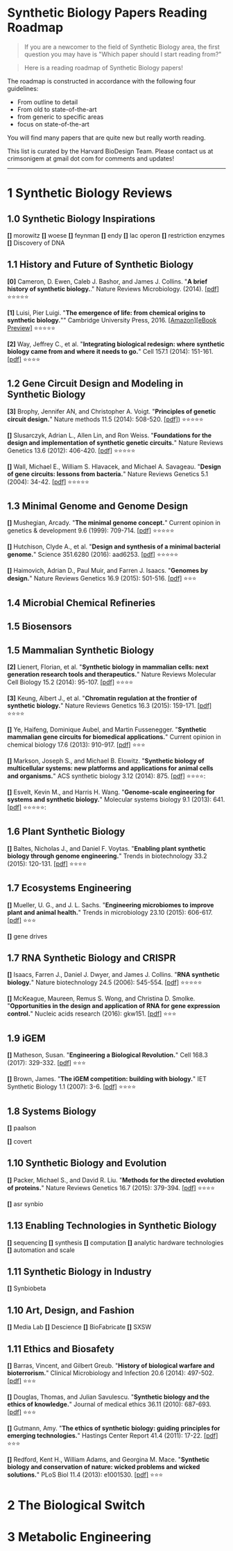# Synthetic Biology Papers Reading Roadmap

>If you are a newcomer to the field of Synthetic Biology area, the first question you may have is "Which paper should I start reading from?"

>Here is a reading roadmap of Synthetic Biology papers!

The roadmap is constructed in accordance with the following four guidelines:

- From outline to detail
- From old to state-of-the-art
- from generic to specific areas
- focus on state-of-the-art

You will find many papers that are quite new but really worth reading.

This list is curated by the Harvard BioDesign Team.  Please contact us at crimsonigem at gmail dot com for comments and updates! 

---------------------------------------

# 1 Synthetic Biology Reviews

## 1.0 Synthetic Biology Inspirations

**[]** morowitz
**[]** woese
**[]** feynman
**[]** endy
**[]** lac operon
**[]** restriction enzymes
**[]** Discovery of DNA

## 1.1 History and Future of Synthetic Biology

**[0]** Cameron, D. Ewen, Caleb J. Bashor, and James J. Collins. "**A brief history of synthetic biology.**." Nature Reviews Microbiology. (2014). [[pdf]](https://github.com/crimsonigem/synthetic-biology-roadmap/raw/master/papers/a-brief-history-of-synthetic-biology-2014.pdf)  :star::star::star::star::star:

**[1]** Luisi, Pier Luigi. "**The emergence of life: from chemical origins to synthetic biology.**"" Cambridge University Press, 2016. [[Amazon]](https://www.amazon.com/Emergence-Life-Chemical-Origins-Synthetic/dp/1107092396/ref=sr_1_1/156-7545658-9645617?ie=UTF8&qid=1488486403&sr=8-1&keywords=emergence+of+life)[[eBook Preview]](https://books.google.com/books?hl=en&lr=&id=q4UwDQAAQBAJ&oi=fnd&pg=PR11&ots=-DZlXydGfO&sig=XZ5cP_-jnQID_TfKaAFK05juDv0#v=onepage&q&f=false)
:star::star::star::star::star:

**[2]** Way, Jeffrey C., et al. "**Integrating biological redesign: where synthetic biology came from and where it needs to go.**" Cell 157.1 (2014): 151-161. [[pdf]](https://github.com/crimsonigem/synthetic-biology-roadmap/raw/master/papers/integrating-biological-redesign-where-synthetic-biology-came-from-and-where-it-needs-to-go-2014.pdf)
:star::star::star::star:

## 1.2 Gene Circuit Design and Modeling in Synthetic Biology

**[3]** Brophy, Jennifer AN, and Christopher A. Voigt. "**Principles of genetic circuit design.**" Nature methods 11.5 (2014): 508-520. [[pdf]](https://github.com/crimsonigem/synthetic-biology-roadmap/raw/master/papers/principles-of-genetic-circuit-design-2014.pdf))
:star::star::star::star::star:

**[]** Slusarczyk, Adrian L., Allen Lin, and Ron Weiss. "**Foundations for the design and implementation of synthetic genetic circuits.**" Nature Reviews Genetics 13.6 (2012): 406-420.  [[pdf]](https://github.com/crimsonigem/synthetic-biology-roadmap/raw/master/papers/foundations-for-the-design-and-implementation-of-synthetic-genetic-circuits-2012.pdf)  :star::star::star::star::star:

**[]**  Wall, Michael E., William S. Hlavacek, and Michael A. Savageau. "**Design of gene circuits: lessons from bacteria.**" Nature Reviews Genetics 5.1 (2004): 34-42.  [[pdf]](https://github.com/crimsonigem/synthetic-biology-roadmap/raw/master/papers/design-of-gene-circuits-lessions-from-bacteria-2004.pdf)  :star::star::star::star::star:

## 1.3 Minimal Genome and Genome Design

**[]** Mushegian, Arcady. "**The minimal genome concept.**" Current opinion in genetics & development 9.6 (1999): 709-714.  [[pdf]](https://github.com/crimsonigem/synthetic-biology-roadmap/blob/master/papers/the-minimal-genome-concept-1999.pdf)  :star::star::star::star::star:

**[]** Hutchison, Clyde A., et al. "**Design and synthesis of a minimal bacterial genome.**" Science 351.6280 (2016): aad6253.  [[pdf]](https://github.com/crimsonigem/synthetic-biology-roadmap/raw/master/papers/design-and-synthesis-of-a-minimal-bacterial-genome-2016.pdf)  :star::star::star::star::star:

**[]** Haimovich, Adrian D., Paul Muir, and Farren J. Isaacs. "**Genomes by design.**" Nature Reviews Genetics 16.9 (2015): 501-516.  [[pdf]](https://github.com/crimsonigem/synthetic-biology-roadmap/raw/master/papers/genomes-by-design-2015.pdf)  :star::star::star:

## 1.4 Microbial Chemical Refineries

## 1.5 Biosensors

## 1.5 Mammalian Synthetic Biology

**[2]** Lienert, Florian, et al. "**Synthetic biology in mammalian cells: next generation research tools and therapeutics.**" Nature Reviews Molecular Cell Biology 15.2 (2014): 95-107. [[pdf]](https://github.com/crimsonigem/synthetic-biology-roadmap/raw/master/papers/synthetic-biology-in-mammalian-cells-next-generation-research-tools-and-therapeutics-2014.pdf)  :star::star::star::star:

**[3]** Keung, Albert J., et al. "**Chromatin regulation at the frontier of synthetic biology.**" Nature Reviews Genetics 16.3 (2015): 159-171. [[pdf]](https://github.com/crimsonigem/synthetic-biology-roadmap/raw/master/papers/chromatin-regulation-at-the-frontier-of-synthetic-biology-2015.pdf)  :star::star::star::star:

**[]** Ye, Haifeng, Dominique Aubel, and Martin Fussenegger. "**Synthetic mammalian gene circuits for biomedical applications.**" Current opinion in chemical biology 17.6 (2013): 910-917. [[pdf]](https://github.com/crimsonigem/synthetic-biology-roadmap/blob/master/papers/synthetic-mammalian-gene-circuits-for-biomedical-applications-2013.pdf)  :star::star::star:

**[]** Markson, Joseph S., and Michael B. Elowitz. "**Synthetic biology of multicellular systems: new platforms and applications for animal cells and organisms.**" ACS synthetic biology 3.12 (2014): 875. [[pdf]](https://github.com/crimsonigem/synthetic-biology-roadmap/raw/master/papers/synthetic-biology-of-multicellular-systems-new-platforms-and-applications-for-animal-cells-and-organisms-2014.pdf)  :star::star::star::star::

**[]** Esvelt, Kevin M., and Harris H. Wang. "**Genome‐scale engineering for systems and synthetic biology.**" Molecular systems biology 9.1 (2013): 641. [[pdf]](https://github.com/crimsonigem/synthetic-biology-roadmap/raw/master/papers/genome-scale-engineering-for-systems-and-synthetic-biology-2013.pdf) :star::star::star::star::star::

## 1.6 Plant Synthetic Biology

**[]** Baltes, Nicholas J., and Daniel F. Voytas. "**Enabling plant synthetic biology through genome engineering.**" Trends in biotechnology 33.2 (2015): 120-131. [[pdf]](https://github.com/crimsonigem/synthetic-biology-roadmap/raw/master/papers/enabling-plant-synthetic-biology-through-genome-engineering-2014.pdf)  :star::star::star::star:

## 1.7 Ecosystems Engineering

**[]** Mueller, U. G., and J. L. Sachs. "**Engineering microbiomes to improve plant and animal health.**" Trends in microbiology 23.10 (2015): 606-617.  [[pdf]](https://github.com/crimsonigem/synthetic-biology-roadmap/raw/master/papers/engineering-microbiomes-to-improve-plant-and-animal-health-2015.pdf)  :star::star::star:

**[]** gene drives

## 1.7 RNA Synthetic Biology and CRISPR

**[]** Isaacs, Farren J., Daniel J. Dwyer, and James J. Collins. "**RNA synthetic biology.**" Nature biotechnology 24.5 (2006): 545-554.  [[pdf]](https://github.com/crimsonigem/synthetic-biology-roadmap/raw/master/papers/rna-synthetic-biology-2006.pdf)  :star::star::star::star::star:

**[]** McKeague, Maureen, Remus S. Wong, and Christina D. Smolke. "**Opportunities in the design and application of RNA for gene expression control.**" Nucleic acids research (2016): gkw151.  [[pdf]](https://github.com/crimsonigem/synthetic-biology-roadmap/raw/master/papers/opportunities-in-the-design-and-application-of-rna-for-gene-control-expression-2016.pdf)  :star::star::star:

## 1.9 iGEM

**[]** Matheson, Susan. "**Engineering a Biological Revolution.**" Cell 168.3 (2017): 329-332.  [[pdf]](https://github.com/crimsonigem/synthetic-biology-roadmap/raw/master/papers/engineering-a-biological-revolution-2017.pdf)  :star::star::star:

**[]** Brown, James. "**The iGEM competition: building with biology.**" IET Synthetic Biology 1.1 (2007): 3-6.  [[pdf]](https://github.com/crimsonigem/synthetic-biology-roadmap/raw/master/papers/the-igem-competition-building-with-biology-2007.pdf)  :star::star::star::star:

## 1.8 Systems Biology

**[]** paalson

**[]** covert

## 1.10 Synthetic Biology and Evolution

**[]** Packer, Michael S., and David R. Liu. "**Methods for the directed evolution of proteins.**" Nature Reviews Genetics 16.7 (2015): 379-394.  [[pdf]](https://github.com/crimsonigem/synthetic-biology-roadmap/raw/master/papers/methods-for-the-directed-evolution-of-proteins-2015.pdf) :star::star::star::star:

**[]** asr synbio

## 1.13 Enabling Technologies in Synthetic Biology

**[]** sequencing
**[]** synthesis
**[]** computation
**[]** analytic hardware technologies
**[]** automation and scale

## 1.11 Synthetic Biology in Industry

**[]** Synbiobeta

## 1.10 Art, Design, and Fashion

**[]** Media Lab
**[]** Descience
**[]** BioFabricate
**[]** SXSW

## 1.11 Ethics and Biosafety 

**[]** Barras, Vincent, and Gilbert Greub. "**History of biological warfare and bioterrorism.**" Clinical Microbiology and Infection 20.6 (2014): 497-502. [[pdf]](https://github.com/crimsonigem/synthetic-biology-roadmap/raw/master/papers/history-of-biological-warfare-and-bioterrorism-2014.pdf) :star::star::star:

**[]** Douglas, Thomas, and Julian Savulescu. "**Synthetic biology and the ethics of knowledge.**" Journal of medical ethics 36.11 (2010): 687-693. [[pdf]](https://github.com/crimsonigem/synthetic-biology-roadmap/raw/master/papers/synthetic-biology-and-the-ethics-of-knowledge-2010.pdf)  :star::star::star:

**[]** Gutmann, Amy. "**The ethics of synthetic biology: guiding principles for emerging technologies.**" Hastings Center Report 41.4 (2011): 17-22. [[pdf]](https://github.com/crimsonigem/synthetic-biology-roadmap/raw/master/papers/the-ethics-of-synthetic-biology-guiding-principles-for-emerging-technologies-2011.pdf)  :star::star::star:

**[]** Redford, Kent H., William Adams, and Georgina M. Mace. "**Synthetic biology and conservation of nature: wicked problems and wicked solutions.**" PLoS Biol 11.4 (2013): e1001530. [[pdf]](https://github.com/crimsonigem/synthetic-biology-roadmap/raw/master/papers/synthetic-biology-and-conservation-of-nature-wicked-problems-and-wicked-solutions-2013.pdf)  :star::star::star:

# 2 The Biological Switch

# 3 Metabolic Engineering

